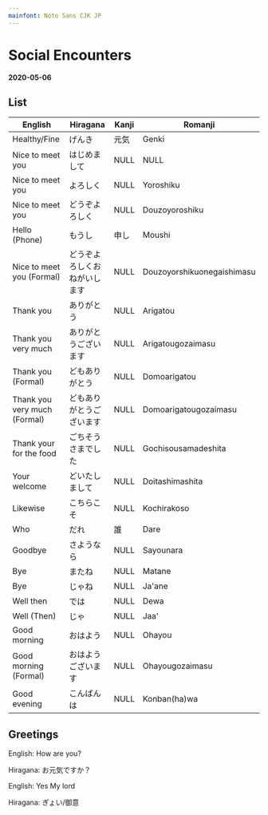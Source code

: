 ```yaml
---
mainfont: Noto Sans CJK JP
---
```

# Social Encounters

**2020-05-06**

## List

| English                      | Hiragana                     | Kanji | Romanji                    |
| ---                          | ---                          | ---   | ---                        |
| Healthy/Fine                 | げんき                       | 元気  | Genki                      |
| Nice to meet you             | はじめまして                 | NULL  | NULL                       |
| Nice to meet you             | よろしく　                   | NULL  | Yoroshiku                  |
| Nice to meet you             | どうぞよろしく               | NULL  | Douzoyoroshiku             |
| Hello (Phone)                | もうし　                     | 申し  | Moushi                     |
| Nice to meet you (Formal)    | どうぞよろしくおねがいします | NULL  | Douzoyorshikuonegaishimasu |
| Thank you                    | ありがとう　                 | NULL  | Arigatou                   |
| Thank you very much          | ありがとうございます         | NULL  | Arigatougozaimasu          |
| Thank you (Formal)           | どもありがとう               | NULL  | Domoarigatou               |
| Thank you very much (Formal) | どもありがとうございます     | NULL  | Domoarigatougozaimasu      |
| Thank your for the food      | ごちそうさまでした           | NULL  | Gochisousamadeshita        |
| Your welcome                 | どいたしまして               | NULL  | Doitashimashita            |
| Likewise                     | こちらこそ                   | NULL  | Kochirakoso                |
| Who                          | だれ                         | 誰    | Dare                       |
| Goodbye                      | さようなら                   | NULL  | Sayounara                  |
| Bye                          | またね                       | NULL  | Matane                     |
| Bye                          | じゃね                       | NULL  | Ja'ane                     |
| Well then                    | では                         | NULL  | Dewa                       |
| Well (Then)                  | じゃ                         | NULL  | Jaa'                       |
| Good morning                 | おはよう                     | NULL  | Ohayou                     |
| Good morning (Formal)        | おはようございます           | NULL  | Ohayougozaimasu            |
| Good evening                 | こんばんは                   | NULL  | Konban(ha)wa               |

## Greetings

English: How are you?

Hiragana: お元気ですか？


English: Yes My lord

Hiragana: ぎょい/御意
